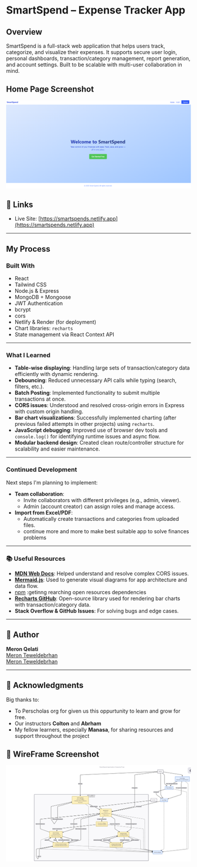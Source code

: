 # SmartSpend – Expense Tracker App

## Overview
SmartSpend is a full-stack web application that helps users track, categorize, and visualize their expenses. It supports secure user login, personal dashboards, transaction/category management, report generation, and account settings. Built to be scalable with multi-user collaboration in mind.

## Home Page Screenshot

![smartSpend](public/smartSpend.png)

## 🔗 Links
- Live Site: [https://smartspends.netlify.app](https://smartspends.netlify.app)

---

##  My Process

###  Built With
- React
- Tailwind CSS
- Node.js & Express
- MongoDB + Mongoose
- JWT Authentication
- bcrypt
- cors
- Netlify & Render (for deployment)
- Chart libraries: `recharts`
- State management via React Context API

---

###  What I Learned
- **Table-wise displaying**: Handling large sets of transaction/category data efficiently with dynamic rendering.
- **Debouncing**: Reduced unnecessary API calls while typing (search, filters, etc.).
- **Batch Posting**: Implemented functionality to submit multiple transactions at once.
- **CORS issues**: Understood and resolved cross-origin errors in Express with custom origin handling.
- **Bar chart visualizations**: Successfully implemented charting (after previous failed attempts in other projects) using `recharts`.
- **JavaScript debugging**: Improved use of browser dev tools and `console.log()` for identifying runtime issues and async flow.
- **Modular backend design**: Created clean route/controller structure for scalability and easier maintenance.

---

###  Continued Development
Next steps I'm planning to implement:
- **Team collaboration**:
  - Invite collaborators with different privileges (e.g., admin, viewer).
  - Admin (account creator) can assign roles and manage access.
- **Import from Excel/PDF**:
  - Automatically create transactions and categories from uploaded files.
  - continue more and more to make best suitable app to solve finances problems 

---


### 📚 Useful Resources
- [**MDN Web Docs**](https://developer.mozilla.org/en-US/docs/Web/HTTP/Guides/CORS/Errors): Helped understand and resolve complex CORS issues.
- [**Mermaid.js**](https://www.mermaidchart.com/app/dashboard): Used to generate visual diagrams for app architecture and data flow.
- [npm](https://www.npmjs.com/) :getinng rearching  open resources dependencies 
- [**Recharts GitHub**](https://github.com/recharts/recharts): Open-source library used for rendering bar charts with transaction/category data.
- **Stack Overflow & GitHub Issues**: For solving bugs and edge cases.


---

## 👤 Author
**Meron Qelati**  
[Meron Teweldebrhan](www.linkedin.com/in/meron-teweldebrhan)  
[Meron Teweldebrhan](https://github.com/yourusername)

---

## 🙏 Acknowledgments
Big thanks to:
- To Perscholas org for given us this oppurtunity to learn and grow for free.
- Our instructors **Colton** and **Abrham**
- My fellow learners, especially **Manasa**, for sharing resources and support throughout the project

## 📸 WireFrame Screenshot

![smartSpend](public/wireframe.png)

